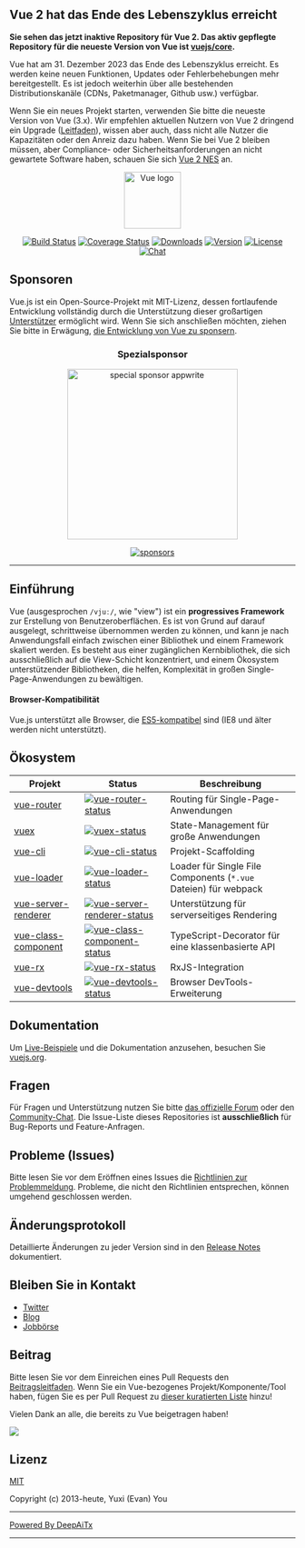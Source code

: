 ## Vue 2 hat das Ende des Lebenszyklus erreicht

**Sie sehen das jetzt inaktive Repository für Vue 2. Das aktiv gepflegte Repository für die neueste Version von Vue ist [vuejs/core](https://github.com/vuejs/core).**

Vue hat am 31. Dezember 2023 das Ende des Lebenszyklus erreicht. Es werden keine neuen Funktionen, Updates oder Fehlerbehebungen mehr bereitgestellt. Es ist jedoch weiterhin über alle bestehenden Distributionskanäle (CDNs, Paketmanager, Github usw.) verfügbar.

Wenn Sie ein neues Projekt starten, verwenden Sie bitte die neueste Version von Vue (3.x). Wir empfehlen aktuellen Nutzern von Vue 2 dringend ein Upgrade ([Leitfaden](https://v3-migration.vuejs.org/)), wissen aber auch, dass nicht alle Nutzer die Kapazitäten oder den Anreiz dazu haben. Wenn Sie bei Vue 2 bleiben müssen, aber Compliance- oder Sicherheitsanforderungen an nicht gewartete Software haben, schauen Sie sich [Vue 2 NES](https://www.herodevs.com/support/nes-vue?utm_source=vuejs-github&utm_medium=vue2-readme) an.

<p align="center"><a href="https://vuejs.org" target="_blank" rel="noopener noreferrer"><img width="100" src="https://vuejs.org/images/logo.png" alt="Vue logo"></a></p>

<p align="center">
  <a href="https://circleci.com/gh/vuejs/vue/tree/dev"><img src="https://img.shields.io/circleci/project/github/vuejs/vue/dev.svg?sanitize=true" alt="Build Status"></a>
  <a href="https://codecov.io/github/vuejs/vue?branch=dev"><img src="https://img.shields.io/codecov/c/github/vuejs/vue/dev.svg?sanitize=true" alt="Coverage Status"></a>
  <a href="https://npmcharts.com/compare/vue?minimal=true"><img src="https://img.shields.io/npm/dm/vue.svg?sanitize=true" alt="Downloads"></a>
  <a href="https://www.npmjs.com/package/vue"><img src="https://img.shields.io/npm/v/vue.svg?sanitize=true" alt="Version"></a>
  <a href="https://www.npmjs.com/package/vue"><img src="https://img.shields.io/npm/l/vue.svg?sanitize=true" alt="License"></a>
  <a href="https://chat.vuejs.org/"><img src="https://img.shields.io/badge/chat-on%20discord-7289da.svg?sanitize=true" alt="Chat"></a>
</p>

## Sponsoren

Vue.js ist ein Open-Source-Projekt mit MIT-Lizenz, dessen fortlaufende Entwicklung vollständig durch die Unterstützung dieser großartigen [Unterstützer](https://github.com/vuejs/core/blob/main/BACKERS.md) ermöglicht wird. Wenn Sie sich anschließen möchten, ziehen Sie bitte in Erwägung, [die Entwicklung von Vue zu sponsern](https://vuejs.org/sponsor/).

<p align="center">
  <h3 align="center">Spezialsponsor</h3>
</p>

<p align="center">
  <a target="_blank" href="https://github.com/appwrite/appwrite">
  <img alt="special sponsor appwrite" src="https://sponsors.vuejs.org/images/appwrite.svg" width="300">
  </a>
</p>

<p align="center">
  <a target="_blank" href="https://vuejs.org/sponsor/">
    <img alt="sponsors" src="https://sponsors.vuejs.org/sponsors.svg?v3">
  </a>
</p>

---

## Einführung

Vue (ausgesprochen `/vjuː/`, wie "view") ist ein **progressives Framework** zur Erstellung von Benutzeroberflächen. Es ist von Grund auf darauf ausgelegt, schrittweise übernommen werden zu können, und kann je nach Anwendungsfall einfach zwischen einer Bibliothek und einem Framework skaliert werden. Es besteht aus einer zugänglichen Kernbibliothek, die sich ausschließlich auf die View-Schicht konzentriert, und einem Ökosystem unterstützender Bibliotheken, die helfen, Komplexität in großen Single-Page-Anwendungen zu bewältigen.

#### Browser-Kompatibilität

Vue.js unterstützt alle Browser, die [ES5-kompatibel](https://compat-table.github.io/compat-table/es5/) sind (IE8 und älter werden nicht unterstützt).

## Ökosystem

| Projekt               | Status                                                       | Beschreibung                                            |
| --------------------- | ------------------------------------------------------------ | ------------------------------------------------------- |
| [vue-router]          | [![vue-router-status]][vue-router-package]                   | Routing für Single-Page-Anwendungen                     |
| [vuex]                | [![vuex-status]][vuex-package]                               | State-Management für große Anwendungen                  |
| [vue-cli]             | [![vue-cli-status]][vue-cli-package]                         | Projekt-Scaffolding                                     |
| [vue-loader]          | [![vue-loader-status]][vue-loader-package]                   | Loader für Single File Components (`*.vue` Dateien) für webpack |
| [vue-server-renderer] | [![vue-server-renderer-status]][vue-server-renderer-package] | Unterstützung für serverseitiges Rendering              |
| [vue-class-component] | [![vue-class-component-status]][vue-class-component-package] | TypeScript-Decorator für eine klassenbasierte API       |
| [vue-rx]              | [![vue-rx-status]][vue-rx-package]                           | RxJS-Integration                                        |
| [vue-devtools]        | [![vue-devtools-status]][vue-devtools-package]               | Browser DevTools-Erweiterung                            |

[vue-router]: https://github.com/vuejs/vue-router
[vuex]: https://github.com/vuejs/vuex
[vue-cli]: https://github.com/vuejs/vue-cli
[vue-loader]: https://github.com/vuejs/vue-loader
[vue-server-renderer]: https://github.com/vuejs/vue/tree/dev/packages/vue-server-renderer
[vue-class-component]: https://github.com/vuejs/vue-class-component
[vue-rx]: https://github.com/vuejs/vue-rx
[vue-devtools]: https://github.com/vuejs/vue-devtools
[vue-router-status]: https://img.shields.io/npm/v/vue-router.svg
[vuex-status]: https://img.shields.io/npm/v/vuex.svg
[vue-cli-status]: https://img.shields.io/npm/v/@vue/cli.svg
[vue-loader-status]: https://img.shields.io/npm/v/vue-loader.svg
[vue-server-renderer-status]: https://img.shields.io/npm/v/vue-server-renderer.svg
[vue-class-component-status]: https://img.shields.io/npm/v/vue-class-component.svg
[vue-rx-status]: https://img.shields.io/npm/v/vue-rx.svg
[vue-devtools-status]: https://img.shields.io/chrome-web-store/v/nhdogjmejiglipccpnnnanhbledajbpd.svg
[vue-router-package]: https://npmjs.com/package/vue-router
[vuex-package]: https://npmjs.com/package/vuex
[vue-cli-package]: https://npmjs.com/package/@vue/cli
[vue-loader-package]: https://npmjs.com/package/vue-loader
[vue-server-renderer-package]: https://npmjs.com/package/vue-server-renderer
[vue-class-component-package]: https://npmjs.com/package/vue-class-component
[vue-rx-package]: https://npmjs.com/package/vue-rx
[vue-devtools-package]: https://chrome.google.com/webstore/detail/vuejs-devtools/nhdogjmejiglipccpnnnanhbledajbpd

## Dokumentation

Um [Live-Beispiele](https://v2.vuejs.org/v2/examples/) und die Dokumentation anzusehen, besuchen Sie [vuejs.org](https://v2.vuejs.org).

## Fragen

Für Fragen und Unterstützung nutzen Sie bitte [das offizielle Forum](https://forum.vuejs.org) oder den [Community-Chat](https://chat.vuejs.org/). Die Issue-Liste dieses Repositories ist **ausschließlich** für Bug-Reports und Feature-Anfragen.

## Probleme (Issues)

Bitte lesen Sie vor dem Eröffnen eines Issues die [Richtlinien zur Problemmeldung](https://github.com/vuejs/vue/blob/dev/.github/CONTRIBUTING.md#issue-reporting-guidelines). Probleme, die nicht den Richtlinien entsprechen, können umgehend geschlossen werden.

## Änderungsprotokoll

Detaillierte Änderungen zu jeder Version sind in den [Release Notes](https://github.com/vuejs/vue/releases) dokumentiert.

## Bleiben Sie in Kontakt

- [Twitter](https://twitter.com/vuejs)
- [Blog](https://medium.com/the-vue-point)
- [Jobbörse](https://vuejobs.com/?ref=vuejs)

## Beitrag

Bitte lesen Sie vor dem Einreichen eines Pull Requests den [Beitragsleitfaden](https://github.com/vuejs/vue/blob/dev/.github/CONTRIBUTING.md). Wenn Sie ein Vue-bezogenes Projekt/Komponente/Tool haben, fügen Sie es per Pull Request zu [dieser kuratierten Liste](https://github.com/vuejs/awesome-vue) hinzu!

Vielen Dank an alle, die bereits zu Vue beigetragen haben!

<a href="https://github.com/vuejs/vue/graphs/contributors"><img src="https://opencollective.com/vuejs/contributors.svg?width=890" /></a>

## Lizenz

[MIT](https://opensource.org/licenses/MIT)

Copyright (c) 2013-heute, Yuxi (Evan) You

---

[Powered By DeepAiTx](https://github.com/DeepAiTx)

---